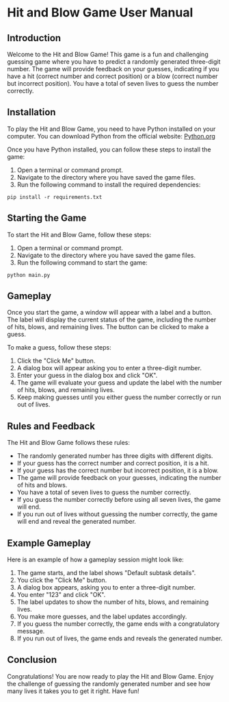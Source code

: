 # Hit and Blow Game User Manual

## Introduction

Welcome to the Hit and Blow Game! This game is a fun and challenging guessing game where you have to predict a randomly generated three-digit number. The game will provide feedback on your guesses, indicating if you have a hit (correct number and correct position) or a blow (correct number but incorrect position). You have a total of seven lives to guess the number correctly.

## Installation

To play the Hit and Blow Game, you need to have Python installed on your computer. You can download Python from the official website: [Python.org](https://www.python.org/downloads/)

Once you have Python installed, you can follow these steps to install the game:

1. Open a terminal or command prompt.
2. Navigate to the directory where you have saved the game files.
3. Run the following command to install the required dependencies:

```
pip install -r requirements.txt
```

## Starting the Game

To start the Hit and Blow Game, follow these steps:

1. Open a terminal or command prompt.
2. Navigate to the directory where you have saved the game files.
3. Run the following command to start the game:

```
python main.py
```

## Gameplay

Once you start the game, a window will appear with a label and a button. The label will display the current status of the game, including the number of hits, blows, and remaining lives. The button can be clicked to make a guess.

To make a guess, follow these steps:

1. Click the "Click Me" button.
2. A dialog box will appear asking you to enter a three-digit number.
3. Enter your guess in the dialog box and click "OK".
4. The game will evaluate your guess and update the label with the number of hits, blows, and remaining lives.
5. Keep making guesses until you either guess the number correctly or run out of lives.

## Rules and Feedback

The Hit and Blow Game follows these rules:

- The randomly generated number has three digits with different digits.
- If your guess has the correct number and correct position, it is a hit.
- If your guess has the correct number but incorrect position, it is a blow.
- The game will provide feedback on your guesses, indicating the number of hits and blows.
- You have a total of seven lives to guess the number correctly.
- If you guess the number correctly before using all seven lives, the game will end.
- If you run out of lives without guessing the number correctly, the game will end and reveal the generated number.

## Example Gameplay

Here is an example of how a gameplay session might look like:

1. The game starts, and the label shows "Default subtask details".
2. You click the "Click Me" button.
3. A dialog box appears, asking you to enter a three-digit number.
4. You enter "123" and click "OK".
5. The label updates to show the number of hits, blows, and remaining lives.
6. You make more guesses, and the label updates accordingly.
7. If you guess the number correctly, the game ends with a congratulatory message.
8. If you run out of lives, the game ends and reveals the generated number.

## Conclusion

Congratulations! You are now ready to play the Hit and Blow Game. Enjoy the challenge of guessing the randomly generated number and see how many lives it takes you to get it right. Have fun!